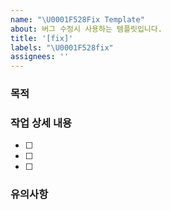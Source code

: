 ```yaml
---
name: "\U0001F528Fix Template"
about: 버그 수정시 사용하는 템플릿입니다.
title: '[fix]'
labels: "\U0001F528fix"
assignees: ''
---
```


### 목적

### 작업 상세 내용

- [ ]
- [ ]
- [ ]

### 유의사항
